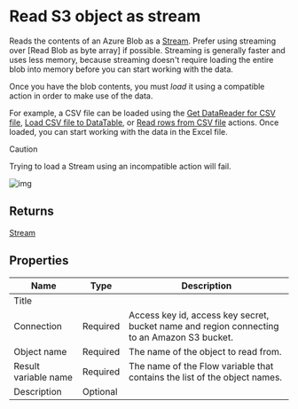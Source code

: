 # Read S3 object as stream

Reads the contents of an Azure Blob as a [Stream](https://learn.microsoft.com/en-us/dotnet/api/system.io.stream). Prefer using streaming over [Read Blob as byte array] if possible. Streaming is generally faster and uses less memory, because streaming doesn't require loading the entire blob into memory before you can start working with the data.

Once you have the blob contents, you must _load_ it using a compatible action in order to make use of the data.

For example, a CSV file can be loaded using the [Get DataReader for CSV file](../csv/get-datareader-for-csv-file.md), [Load CSV file to DataTable](../csv/load-csv-file-to-datatable.md), or [Read rows from CSV file](../csv/read-rows-from-csv-file.md) actions. Once loaded, you can start working with the data in the Excel file.

> [!CAUTION]
> Trying to load a Stream using an incompatible action will fail.

![img](https://profitbasedocs.blob.core.windows.net/flowimages/read-as-stream-amaz.png)

## Returns

[Stream](https://learn.microsoft.com/en-us/dotnet/api/system.io.stream)

## Properties

| Name                 | Type     | Description                                                                                 |
| -------------------- | -------- | ------------------------------------------------------------------------------------------- |
| Title                | |                                                                                             |
| Connection           | Required | Access key id, access key secret, bucket name and region connecting to an Amazon S3 bucket. |
| Object name          | Required | The name of the object to read from.                                                        |
| Result variable name | Required | The name of the Flow variable that contains the list of the object names.                   |
| Description          | Optional |                                                                                             |
